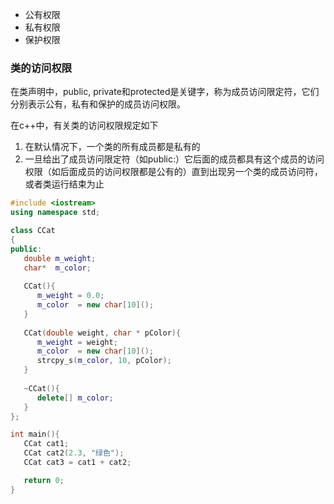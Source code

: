 
* 公有权限
* 私有权限
* 保护权限

### 类的访问权限

在类声明中，public, private和protected是关键字，称为成员访问限定符，它们分别表示公有，私有和保护的成员访问权限。

在c++中，有关类的访问权限规定如下

1) 在默认情况下，一个类的所有成员都是私有的
2) 一旦给出了成员访问限定符（如public:）它后面的成员都具有这个成员的访问权限（如后面成员的访问权限都是公有的）直到出现另一个类的成员访问符，或者类运行结束为止

```c++
#include <iostream>
using namespace std;

class CCat
{
public:
   double m_weight;
   char*  m_color;
   
   CCat(){ 
      m_weight = 0.0;
      m_color  = new char[10]();
   }
   
   CCat(double weight, char * pColor){
      m_weight = weight;
      m_color  = new char[10]();
      strcpy_s(m_color, 10, pColor);
   }
   
   ~CCat(){
      delete[] m_color; 
   }
};

int main(){
   CCat cat1;
   CCat cat2(2.3, "绿色");
   CCat cat3 = cat1 + cat2;

   return 0;
}
```

